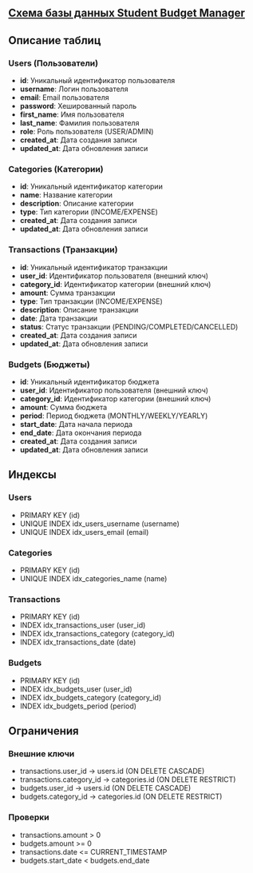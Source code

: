 ## [Схема базы данных Student Budget Manager](images/schema.png)

## Описание таблиц

### Users (Пользователи)
- **id**: Уникальный идентификатор пользователя
- **username**: Логин пользователя
- **email**: Email пользователя
- **password**: Хешированный пароль
- **first_name**: Имя пользователя
- **last_name**: Фамилия пользователя
- **role**: Роль пользователя (USER/ADMIN)
- **created_at**: Дата создания записи
- **updated_at**: Дата обновления записи

### Categories (Категории)
- **id**: Уникальный идентификатор категории
- **name**: Название категории
- **description**: Описание категории
- **type**: Тип категории (INCOME/EXPENSE)
- **created_at**: Дата создания записи
- **updated_at**: Дата обновления записи

### Transactions (Транзакции)
- **id**: Уникальный идентификатор транзакции
- **user_id**: Идентификатор пользователя (внешний ключ)
- **category_id**: Идентификатор категории (внешний ключ)
- **amount**: Сумма транзакции
- **type**: Тип транзакции (INCOME/EXPENSE)
- **description**: Описание транзакции
- **date**: Дата транзакции
- **status**: Статус транзакции (PENDING/COMPLETED/CANCELLED)
- **created_at**: Дата создания записи
- **updated_at**: Дата обновления записи

### Budgets (Бюджеты)
- **id**: Уникальный идентификатор бюджета
- **user_id**: Идентификатор пользователя (внешний ключ)
- **category_id**: Идентификатор категории (внешний ключ)
- **amount**: Сумма бюджета
- **period**: Период бюджета (MONTHLY/WEEKLY/YEARLY)
- **start_date**: Дата начала периода
- **end_date**: Дата окончания периода
- **created_at**: Дата создания записи
- **updated_at**: Дата обновления записи

## Индексы

### Users
- PRIMARY KEY (id)
- UNIQUE INDEX idx_users_username (username)
- UNIQUE INDEX idx_users_email (email)

### Categories
- PRIMARY KEY (id)
- UNIQUE INDEX idx_categories_name (name)

### Transactions
- PRIMARY KEY (id)
- INDEX idx_transactions_user (user_id)
- INDEX idx_transactions_category (category_id)
- INDEX idx_transactions_date (date)

### Budgets
- PRIMARY KEY (id)
- INDEX idx_budgets_user (user_id)
- INDEX idx_budgets_category (category_id)
- INDEX idx_budgets_period (period)

## Ограничения

### Внешние ключи
- transactions.user_id -> users.id (ON DELETE CASCADE)
- transactions.category_id -> categories.id (ON DELETE RESTRICT)
- budgets.user_id -> users.id (ON DELETE CASCADE)
- budgets.category_id -> categories.id (ON DELETE RESTRICT)

### Проверки
- transactions.amount > 0
- budgets.amount >= 0
- transactions.date <= CURRENT_TIMESTAMP
- budgets.start_date < budgets.end_date 